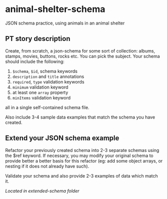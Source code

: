 # animal-shelter-schema
JSON schema practice, using animals in an animal shelter

## PT story description
Create, from scratch, a json-schema for some sort of collection: albums, stamps, movies, buttons, rocks etc. You can pick the subject. Your schema should include the following:

1. `$schema`, `$id`, schema keywords
2. `description` and `title` annotations
3. `required`, `type` validation keywords
4. `minimum` validation keyword
5. at least one `array` property
6. `minItems` validation keyword

all in a single self-contained schema file. 

Also include 3-4 sample data examples that match the schema you have created. 

## Extend your JSON schema example
Refactor your previously created schema into 2-3 separate schemas using the $ref keyword. If necessary, you may modify your original schema to provide better a better basis for this refactor (eg: add some object arrays, or nesting if it does not already have such).

Validate your schema and also provide 2-3 examples of data which match it.

*Located in extended-schema folder*
